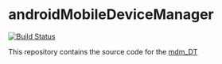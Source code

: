 # androidMobileDeviceManager
[![Build Status](https://www.bitrise.io/app/659a6b93bedd71cc.svg?token=GMqYED1tIjPzjq25w10RSw&branch=master)](https://www.bitrise.io/app/659a6b93bedd71cc)

This repository contains the source code for the [mdm_DT](http://www.androidbootstrap.com/)

